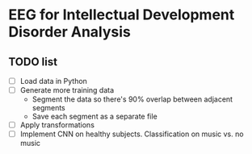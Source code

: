 # EEG for Intellectual Development Disorder Analysis

## TODO list

- [ ] Load data in Python
- [ ] Generate more training data
  * Segment the data so there's 90% overlap between adjacent segments
  * Save each segment as a separate file
- [ ] Apply transformations
- [ ] Implement CNN on healthy subjects. Classification on music vs. no music
